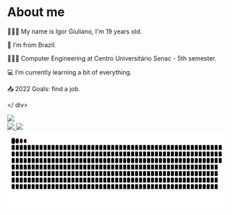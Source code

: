 # About me
<div align="center">
   <div align="start">
    
   🚶🏻‍♂️   My name is Igor Giuliano, I'm 19 years old.
    
   🏡  I’m from Brazil.
    
   👨🏻‍🎓  Computer Engineering at Centro Universitário Senac - 5th semester.
    
   💻  I’m currently learning a bit of everything.
    
   📤  2022 Goals: find a job.
      
   </ div>
   <div>
      <a href="https://linkedin.com/in/igor-giuliano" target="_blank"><img src="https://img.shields.io/badge/-LinkedIn-%230077B5?style=for-the-badge&logo=linkedin&logoColor=white" target="_blank"></a>   
      
   </div>

   <div>
      <a href="https://github.com/seu-usuário-aqui">
      <img height="180em" src="https://github-readme-stats.vercel.app/api/top-langs/?username=IgorGiuliano&theme=tokyonight&layout=compact&hide_border=true"/>
      <img height="180em" src="https://github-readme-stats.vercel.app/api?username=IgorGiuliano&count_private=true&theme=tokyonight&show_icons=true&hide_border=true"/>
   </div>
      <img height="180em" src="https://raw.githubusercontent.com/IgorGiuliano/IgorGiuliano/output/github-contribution-grid-snake.svg"/>
      
</div>

   
<!--  <a href="https://www.youtube.com/seu-canal-youtube-aqui" target="_blank"><img src="https://img.shields.io/badge/YouTube-FF0000?style=for-the-badge&logo=youtube&logoColor=white" target="_blank"></a>
      <a href = "mailto:contato@igor.andrade07@gmail.com"><img src="https://img.shields.io/badge/Gmail-D14836?style=for-the-badge&logo=gmail&logoColor=white" target="_blank"></a>
      <a href="https://instagram.com/seu-usuário-instagram-aqui" target="_blank"><img src="https://img.shields.io/badge/-Instagram-%23E4405F?style=for-the-badge&logo=instagram&logoColor=white" target="_blank"></a>
 -->
